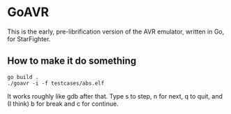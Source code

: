 # GoAVR
This is the early, pre-librification version of the AVR emulator, written in Go, for StarFighter. 

## How to make it do something

```
go build .
./goavr -i -f testcases/abs.elf
```

It works roughly like gdb after that. Type s to step, n for next, q to quit, and (I think) b for break and c for continue. 